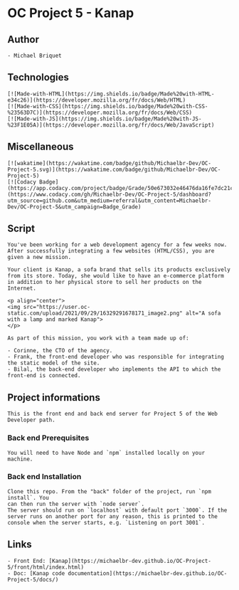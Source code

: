# OC Project 5 - Kanap

## Author

	- Michael Briquet

## Technologies

	[![Made-with-HTML](https://img.shields.io/badge/Made%20with-HTML-e34c26)](https://developer.mozilla.org/fr/docs/Web/HTML)
	[![Made-with-CSS](https://img.shields.io/badge/Made%20with-CSS-%23563D7C)](https://developer.mozilla.org/fr/docs/Web/CSS)
	[![Made-with-JS](https://img.shields.io/badge/Made%20with-JS-%23F1E05A)](https://developer.mozilla.org/fr/docs/Web/JavaScript)

## Miscellaneous

	[![wakatime](https://wakatime.com/badge/github/Michaelbr-Dev/OC-Project-5.svg)](https://wakatime.com/badge/github/Michaelbr-Dev/OC-Project-5)
	[![Codacy Badge](https://app.codacy.com/project/badge/Grade/50e673032e46476da16fe7dc21c8f7d3)](https://www.codacy.com/gh/Michaelbr-Dev/OC-Project-5/dashboard?utm_source=github.com&utm_medium=referral&utm_content=Michaelbr-Dev/OC-Project-5&utm_campaign=Badge_Grade)

## Script

	You've been working for a web development agency for a few weeks now. After successfully integrating a few websites (HTML/CSS), you are given a new mission.

	Your client is Kanap, a sofa brand that sells its products exclusively from its store. Today, she would like to have an e-commerce platform in addition to her physical store to sell her products on the Internet.

	<p align="center">
	<img src="https://user.oc-static.com/upload/2021/09/29/16329291678171_image2.png" alt="A sofa with a lamp and marked Kanap">
	</p>

	As part of this mission, you work with a team made up of:

	- Corinne, the CTO of the agency.
	- Frank, the front-end developer who was responsible for integrating the static model of the site.
	- Bilal, the back-end developer who implements the API to which the front-end is connected.

## Project informations

	This is the front end and back end server for Project 5 of the Web Developer path.

### Back end Prerequisites

	You will need to have Node and `npm` installed locally on your machine.

### Back end Installation

	Clone this repo. From the "back" folder of the project, run `npm install`. You
	can then run the server with `node server`.
	The server should run on `localhost` with default port `3000`. If the
	server runs on another port for any reason, this is printed to the
	console when the server starts, e.g. `Listening on port 3001`.

## Links

	- Front End: [Kanap](https://michaelbr-dev.github.io/OC-Project-5/front/html/index.html)
	- Doc: [Kanap code documentation](https://michaelbr-dev.github.io/OC-Project-5/docs/)
